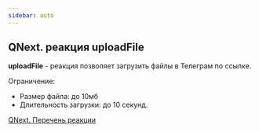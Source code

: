```yaml
---
sidebar: auto
---
```


## QNext. реакция uploadFile

**uploadFile** - реакция позволяет загрузить файлы в Телеграм по ссылке. 

Ограничение:
* Размер файла: до 10мб
* Длительность загрузки: до 10 секунд.



[QNext. Перечень реакции](/docs-test/ph/QNext-admin-reaction-about-05-01)